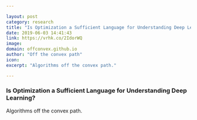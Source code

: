 ```yaml
---

layout: post
category: research
title: "Is Optimization a Sufficient Language for Understanding Deep Learning?"
date: 2019-06-03 14:41:43
link: https://vrhk.co/2IdorWQ
image: 
domain: offconvex.github.io
author: "Off the convex path"
icon: 
excerpt: "Algorithms off the convex path."

---
```


### Is Optimization a Sufficient Language for Understanding Deep Learning?

Algorithms off the convex path.